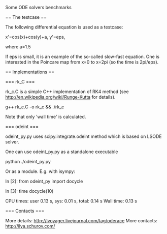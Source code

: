 Some ODE solvers benchmarks

== The testcase ==

The following differential equation is used as a testcase:

x'=cos(x)+cos(y)+a,
y'=eps,

where a=1.5

If eps is small, it is an example of the so-called slow-fast equation. One is interested in the Poincare map from x=0 to x=2pi (so the time is 2pi/eps).

== Implementations ==

=== rk_C ===

rk_c.C is a simple C++ implementation of RK4 method (see http://en.wikipedia.org/wiki/Runge-Kutta for details). 

g++ rk_c.C -o rk_c && ./rk_c

Note that only 'wall time' is calculated.

=== odeint ===

odeint_py.py uses scipy.integrate.odeint method which is based on LSODE solver.

One can use odeint_py.py as a standalone executable

python ./odeint_py.py

Or as a module. E.g. with isympy:

In [2]: from odeint_py import docycle

In [3]: time docycle(10)

CPU times: user 0.13 s, sys: 0.01 s, total: 0.14 s
Wall time: 0.13 s

=== Contacts ===

More details: http://ivoyager.livejournal.com/tag/oderace
More contacts: http://ilya.schurov.com/

